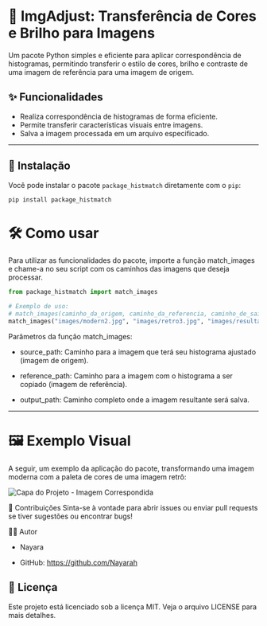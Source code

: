 # 🎨 ImgAdjust: Transferência de Cores e Brilho para Imagens

Um pacote Python simples e eficiente para aplicar correspondência de histogramas, permitindo transferir o estilo de cores, brilho e contraste de uma imagem de referência para uma imagem de origem.

## ✨ Funcionalidades

- Realiza correspondência de histogramas de forma eficiente.
- Permite transferir características visuais entre imagens.
- Salva a imagem processada em um arquivo especificado.

---

## 🚀 Instalação

Você pode instalar o pacote `package_histmatch` diretamente com o `pip`:

```bash
pip install package_histmatch
```

# 🛠️ Como usar

Para utilizar as funcionalidades do pacote, importe a função match_images e chame-a no seu script com os caminhos das imagens que deseja processar.

```Python
from package_histmatch import match_images

# Exemplo de uso:
# match_images(caminho_da_origem, caminho_da_referencia, caminho_de_saida)
match_images("images/modern2.jpg", "images/retro3.jpg", "images/resultado_final.jpg")

```

Parâmetros da função match_images:

- source_path: Caminho para a imagem que terá seu histograma ajustado (imagem de origem).

- reference_path: Caminho para a imagem com o histograma a ser copiado (imagem de referência).

- output_path: Caminho completo onde a imagem resultante será salva.

---

# 🖼️ Exemplo Visual
A seguir, um exemplo da aplicação do pacote, transformando uma imagem moderna com a paleta de cores de uma imagem retrô:

![Capa do Projeto - Imagem Correspondida](imagens/result_histogram.jpg) 

🤝 Contribuições
Sinta-se à vontade para abrir issues ou enviar pull requests se tiver sugestões ou encontrar bugs!

👩‍💻 Autor
- Nayara

- GitHub: https://github.com/Nayarah

## 📄 Licença
Este projeto está licenciado sob a licença MIT. Veja o arquivo LICENSE para mais detalhes.
